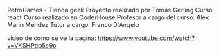 RetroGames - Tienda geek
Proyecto realizado por Tomás Gerling
Curso: react
Curso realizado en CoderHouse
Profesor a cargo del curso: Alex Marin Mendez
Tutor a cargo: Franco D'Angelo

video de como se ve la pagina: https://www.youtube.com/watch?v=VKSHPqp5e9o